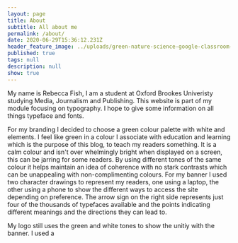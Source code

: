 ```yaml
---
layout: page
title: About
subtitle: All about me
permalink: /about/
date: 2020-06-29T15:36:12.231Z
header_feature_image: ../uploads/green-nature-science-google-classroom-header-3.png
published: true
tags: null
description: null
show: true
---
```

My name is Rebecca Fish, I am a student at Oxford Brookes Univeristy studying Media, Journalism and Publishing. This website is part of my module focusing on typography. I hope to give some information on all things typeface and fonts. 

For my branding I decided to choose a green colour palette with white and elements. I feel like green in a colour I associate with education and learning which is the purpose of this blog, to teach my readers something. It is a calm colour and isn't over whelmingly bright when displayed on a screen, this can be jarring for some readers. By using different tones of the same colour it helps maintain an idea of coherence with no stark contrasts which can be unappealing with non-complimenting colours. For my banner I used two character drawings to represent my readers, one using a laptop, the other using a phone to show the different ways to access the site depending on preference. The arrow sign on the right side represents just four of the thousands of typefaces available and the points indicating different meanings and the directions they can lead to. 

My logo still uses the green and white tones to show the unitiy with the banner. I used a